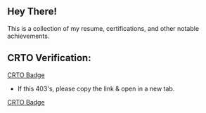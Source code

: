 ## Hey There!
This  is a collection of my resume, certifications, and other notable achievements. 

## CRTO Verification:
[CRTO Badge]()
 - If this 403's, please copy the link & open in a new tab. 

<a href="https://eu.badgr.com/public/assertions/FDvbzmTnTpez3ZH3-RzPLA?identity__email=ryankleffman47@gmail.com" target="_blank">CRTO Badge</a> 
